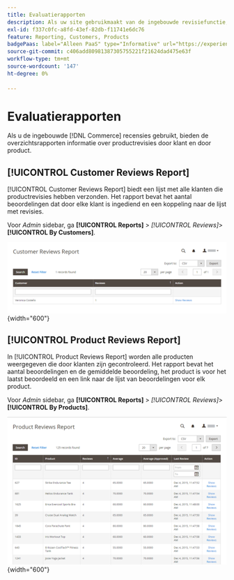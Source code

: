 ```yaml
---
title: Evaluatierapporten
description: Als uw site gebruikmaakt van de ingebouwde revisiefunctie, bieden Revisierapporten informatie over productrevisies per klant en per product.
exl-id: f337c0fc-a8fd-43ef-82db-f11741e6dc76
feature: Reporting, Customers, Products
badgePaas: label="Alleen PaaS" type="Informative" url="https://experienceleague.adobe.com/nl/docs/commerce/user-guides/product-solutions" tooltip="Is alleen van toepassing op Adobe Commerce op Cloud-projecten (door Adobe beheerde PaaS-infrastructuur) en op projecten in het veld."
source-git-commit: c406add80981387305755221f21624dad475e63f
workflow-type: tm+mt
source-wordcount: '147'
ht-degree: 0%

---
```


# Evaluatierapporten

Als u de ingebouwde [!DNL Commerce] recensies gebruikt, bieden de overzichtsrapporten informatie over productrevisies door klant en door product.

## [!UICONTROL Customer Reviews Report]

[!UICONTROL Customer Reviews Report] biedt een lijst met alle klanten die productrevisies hebben verzonden. Het rapport bevat het aantal beoordelingen dat door elke klant is ingediend en een koppeling naar de lijst met revisies.

Voor _Admin_ sidebar, ga **[!UICONTROL Reports]** > _[!UICONTROL Reviews]_>**[!UICONTROL By Customers]**.

![ Rapport van het Overzicht door Klanten ](./assets/customer-reviews.png){width="600"}

## [!UICONTROL Product Reviews Report]

In [!UICONTROL Product Reviews Report] worden alle producten weergegeven die door klanten zijn gecontroleerd. Het rapport bevat het aantal beoordelingen en de gemiddelde beoordeling, het product is voor het laatst beoordeeld en een link naar de lijst van beoordelingen voor elk product.

Voor _Admin_ sidebar, ga **[!UICONTROL Reports]** > _[!UICONTROL Reviews]_>**[!UICONTROL By Products]**.

![ Rapport van het Overzicht door Product ](./assets/product-reviews.png){width="600"}
